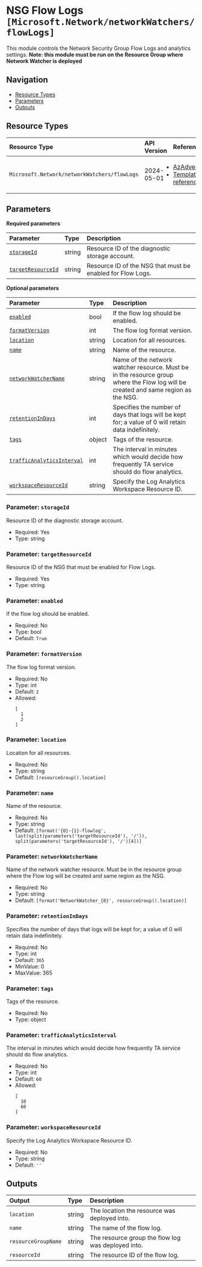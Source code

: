 # NSG Flow Logs `[Microsoft.Network/networkWatchers/flowLogs]`

This module controls the Network Security Group Flow Logs and analytics settings.
**Note: this module must be run on the Resource Group where Network Watcher is deployed**

## Navigation

- [Resource Types](#Resource-Types)
- [Parameters](#Parameters)
- [Outputs](#Outputs)

## Resource Types

| Resource Type | API Version | References |
| :-- | :-- | :-- |
| `Microsoft.Network/networkWatchers/flowLogs` | 2024-05-01 | <ul style="padding-left: 0px;"><li>[AzAdvertizer](https://www.azadvertizer.net/azresourcetypes/microsoft.network_networkwatchers_flowlogs.html)</li><li>[Template reference](https://learn.microsoft.com/en-us/azure/templates/Microsoft.Network/2024-05-01/networkWatchers/flowLogs)</li></ul> |

## Parameters

**Required parameters**

| Parameter | Type | Description |
| :-- | :-- | :-- |
| [`storageId`](#parameter-storageid) | string | Resource ID of the diagnostic storage account. |
| [`targetResourceId`](#parameter-targetresourceid) | string | Resource ID of the NSG that must be enabled for Flow Logs. |

**Optional parameters**

| Parameter | Type | Description |
| :-- | :-- | :-- |
| [`enabled`](#parameter-enabled) | bool | If the flow log should be enabled. |
| [`formatVersion`](#parameter-formatversion) | int | The flow log format version. |
| [`location`](#parameter-location) | string | Location for all resources. |
| [`name`](#parameter-name) | string | Name of the resource. |
| [`networkWatcherName`](#parameter-networkwatchername) | string | Name of the network watcher resource. Must be in the resource group where the Flow log will be created and same region as the NSG. |
| [`retentionInDays`](#parameter-retentionindays) | int | Specifies the number of days that logs will be kept for; a value of 0 will retain data indefinitely. |
| [`tags`](#parameter-tags) | object | Tags of the resource. |
| [`trafficAnalyticsInterval`](#parameter-trafficanalyticsinterval) | int | The interval in minutes which would decide how frequently TA service should do flow analytics. |
| [`workspaceResourceId`](#parameter-workspaceresourceid) | string | Specify the Log Analytics Workspace Resource ID. |

### Parameter: `storageId`

Resource ID of the diagnostic storage account.

- Required: Yes
- Type: string

### Parameter: `targetResourceId`

Resource ID of the NSG that must be enabled for Flow Logs.

- Required: Yes
- Type: string

### Parameter: `enabled`

If the flow log should be enabled.

- Required: No
- Type: bool
- Default: `True`

### Parameter: `formatVersion`

The flow log format version.

- Required: No
- Type: int
- Default: `2`
- Allowed:
  ```Bicep
  [
    1
    2
  ]
  ```

### Parameter: `location`

Location for all resources.

- Required: No
- Type: string
- Default: `[resourceGroup().location]`

### Parameter: `name`

Name of the resource.

- Required: No
- Type: string
- Default: `[format('{0}-{1}-flowlog', last(split(parameters('targetResourceId'), '/')), split(parameters('targetResourceId'), '/')[4])]`

### Parameter: `networkWatcherName`

Name of the network watcher resource. Must be in the resource group where the Flow log will be created and same region as the NSG.

- Required: No
- Type: string
- Default: `[format('NetworkWatcher_{0}', resourceGroup().location)]`

### Parameter: `retentionInDays`

Specifies the number of days that logs will be kept for; a value of 0 will retain data indefinitely.

- Required: No
- Type: int
- Default: `365`
- MinValue: 0
- MaxValue: 365

### Parameter: `tags`

Tags of the resource.

- Required: No
- Type: object

### Parameter: `trafficAnalyticsInterval`

The interval in minutes which would decide how frequently TA service should do flow analytics.

- Required: No
- Type: int
- Default: `60`
- Allowed:
  ```Bicep
  [
    10
    60
  ]
  ```

### Parameter: `workspaceResourceId`

Specify the Log Analytics Workspace Resource ID.

- Required: No
- Type: string
- Default: `''`

## Outputs

| Output | Type | Description |
| :-- | :-- | :-- |
| `location` | string | The location the resource was deployed into. |
| `name` | string | The name of the flow log. |
| `resourceGroupName` | string | The resource group the flow log was deployed into. |
| `resourceId` | string | The resource ID of the flow log. |
